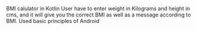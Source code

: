 BMI calulator in Kotlin
User have to enter weight in Kilograms and height in cms, and it will give you the correct BMI as well as a message according to BMI.
Used basic principles of Android
